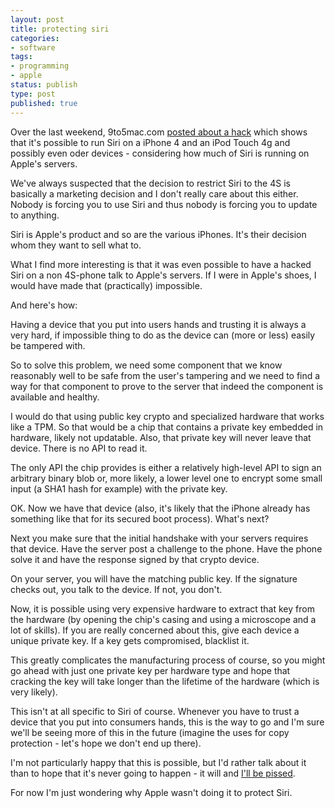 ```yaml
---
layout: post
title: protecting siri
categories:
- software
tags:
- programming
- apple
status: publish
type: post
published: true
---
```

Over the last weekend, 9to5mac.com <a href="http://9to5mac.com/2011/10/29/siri-hacked-to-fully-run-on-the-iphone-4-and-ipod-touch-iphone-4s-vs-iphone-4-siri-showdown-video-interview/">posted about a hack</a> which shows that it's possible to run Siri on a iPhone 4 and
an iPod Touch 4g and possibly even oder devices - considering how much of Siri
is running on Apple's servers.

We've always suspected that the decision to restrict Siri to the 4S is
basically a marketing decision and I don't really care about this either.
Nobody is forcing you to use Siri and thus nobody is forcing you to update to
anything.

Siri is Apple's product and so are the various iPhones. It's their decision
whom they want to sell what to.

What I find more interesting is that it was even possible to have a hacked
Siri on a non 4S-phone talk to Apple's servers. If I were in Apple's shoes, I
would have made that (practically) impossible.

And here's how:

Having a device that you put into users hands and trusting it is always a very
hard, if impossible thing to do as the device can (more or less) easily be
tampered with.

So to solve this problem, we need some component that we know reasonably well
to be safe from the user's tampering and we need to find a way for that
component to prove to the server that indeed the component is available and
healthy.

I would do that using public key crypto and specialized hardware that works
like a TPM. So that would be a chip that contains a private key embedded in
hardware, likely not updatable. Also, that private key will never leave that
device. There is no API to read it.

The only API the chip provides is either a relatively high-level API to sign
an arbitrary binary blob or, more likely, a lower level one to encrypt some
small input (a SHA1 hash for example) with the private key.

OK. Now we have that device (also, it's likely that the iPhone already has
something like that for its secured boot process). What's next?

Next you make sure that the initial handshake with your servers requires that
device. Have the server post a challenge to the phone. Have the phone solve it
and have the response signed by that crypto device.

On your server, you will have the matching public key. If the signature checks
out, you talk to the device. If not, you don't.

Now, it is possible using very expensive hardware to extract that key from the
hardware (by opening the chip's casing and using a microscope and a lot of
skills). If you are really concerned about this, give each device a unique
private key. If a key gets compromised, blacklist it.

This greatly complicates the manufacturing process of course, so you might go
ahead with just one private key per hardware type and hope that cracking the
key will take longer than the lifetime of the hardware (which is very likely).

This isn't at all specific to Siri of course. Whenever you have to trust a
device that you put into consumers hands, this is the way to go and I'm sure
we'll be seeing more of this in the future (imagine the uses for copy
protection - let's hope we don't end up there).

I'm not particularly happy that this is possible, but I'd rather talk about it
than to hope that it's never going to happen - it will and <a href="/2011/09/asking-for-permission/">I'll be pissed</a>.

For now I'm just wondering why Apple wasn't doing it to protect Siri.